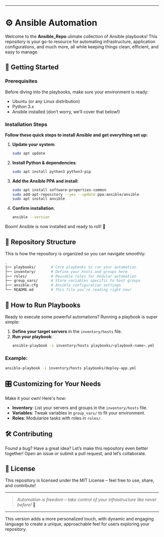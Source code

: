 
---

# ⚙️ Ansible Automation 

Welcome to the **Ansible_Repo** ulimate collection of Ansible playbooks! This repository is your go-to resource for automating infrastructure, application configurations, and much more, all while keeping things clean, efficient, and easy to manage.

## 🚀 Getting Started

### Prerequisites

Before diving into the playbooks, make sure your environment is ready:
- Ubuntu (or any Linux distribution)
- Python 3.x
- Ansible installed (don’t worry, we’ll cover that below!)

### Installation Steps

**Follow these quick steps to install Ansible and get everything set up:**

1. **Update your system**:
    ```bash
    sudo apt update
    ```

2. **Install Python & dependencies**:
    ```bash
    sudo apt install python3 python3-pip
    ```

3. **Add the Ansible PPA and install**:
    ```bash
    sudo apt install software-properties-common
    sudo add-apt-repository --yes --update ppa:ansible/ansible
    sudo apt install ansible
    ```

4. **Confirm installation**:
    ```bash
    ansible --version
    ```

Boom! Ansible is now installed and ready to roll! 🎉

## 📁 Repository Structure

This is how the repository is organized so you can navigate smoothly:

```bash
.
├── playbooks/       # Core playbooks to run your automation
├── inventory/       # Define your hosts and groups here
├── roles/           # Reusable roles for modular automation
├── group_vars/      # Store variables specific to host groups
├── ansible.cfg      # Ansible configuration settings
└── README.md        # This file you’re reading right now!
```

## 🚨 How to Run Playbooks

Ready to execute some powerful automations? Running a playbook is super simple:

1. **Define your target servers** in the `inventory/hosts` file.
2. **Run your playbook**:
    ```bash
    ansible-playbook -i inventory/hosts playbooks/<playbook-name>.yml
    ```

### Example:

```bash
ansible-playbook -i inventory/hosts playbooks/deploy-app.yml
```

## 🎛️ Customizing for Your Needs

Make it your own! Here's how:

- **Inventory**: List your servers and groups in the `inventory/hosts` file.
- **Variables**: Tweak variables in `group_vars/` to fit your environment.
- **Roles**: Modularize tasks with roles in `roles/`.

## 🛠️ Contributing

Found a bug? Have a great idea? Let’s make this repository even better together! Open an issue or submit a pull request, and let’s collaborate.

## 📝 License

This repository is licensed under the MIT License – feel free to use, share, and contribute!

---

> *Automation is freedom – take control of your infrastructure like never before!* 🌟

---

This version adds a more personalized touch, with dynamic and engaging language to create a unique, approachable feel for users exploring your repository.
